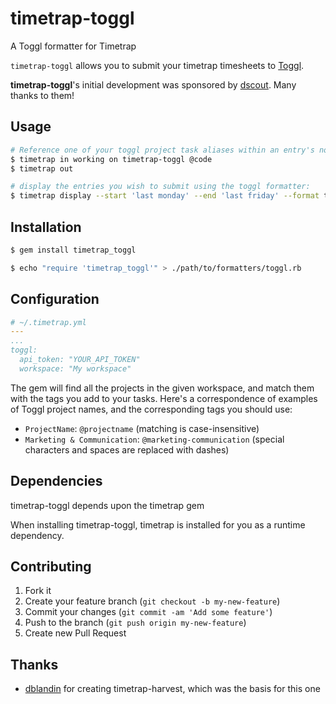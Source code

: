 # timetrap-toggl

A Toggl formatter for Timetrap

`timetrap-toggl` allows you to submit your timetrap timesheets to [Toggl](https://toggl.com/).

__timetrap-toggl__'s initial development was sponsored by [dscout](https://dscout.com). Many thanks to them!

## Usage

```bash
# Reference one of your toggl project task aliases within an entry's note:
$ timetrap in working on timetrap-toggl @code
$ timetrap out

# display the entries you wish to submit using the toggl formatter:
$ timetrap display --start 'last monday' --end 'last friday' --format toggl
```

## Installation

```bash
$ gem install timetrap_toggl

$ echo "require 'timetrap_toggl'" > ./path/to/formatters/toggl.rb
```

## Configuration

```yaml
# ~/.timetrap.yml
---
...
toggl:
  api_token: "YOUR_API_TOKEN"
  workspace: "My workspace"
```

The gem will find all the projects in the given workspace, and match them with
the tags you add to your tasks. Here's a correspondence of examples of Toggl
project names, and the corresponding tags you should use:

* `ProjectName`: `@projectname` (matching is case-insensitive)
* `Marketing & Communication`: `@marketing-communication` (special characters
    and spaces are replaced with dashes)

## Dependencies

timetrap-toggl depends upon the timetrap gem

When installing timetrap-toggl, timetrap is installed for you as a runtime
dependency.

## Contributing

1. Fork it
2. Create your feature branch (`git checkout -b my-new-feature`)
3. Commit your changes (`git commit -am 'Add some feature'`)
4. Push to the branch (`git push origin my-new-feature`)
5. Create new Pull Request

## Thanks

* [dblandin](https://github.com/dblandin) for creating timetrap-harvest, which
    was the basis for this one
